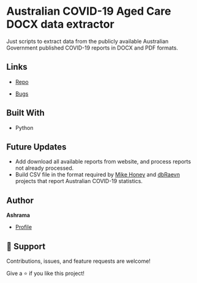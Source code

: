 <h1 align="left">Australian COVID-19 Aged Care DOCX data extractor</h1>

<p align="left">Just scripts to extract data from the publicly available Australian Government published COVID-19 reports in DOCX and PDF formats.</p>
<p></p>

## Links

- [Repo](https://github.com/ashrama/AU_COVID-19_DATA "AU_COVID-19_DATA Repo")

- [Bugs](https://github.com/ashrama/AU_COVID-19_DATA/issues "Issues Page")


## Built With

- Python

## Future Updates

- Add download all available reports from website, and process reports not already processed.
- Build CSV file in the format required by [Mike Honey](https://github.com/Mike-Honey) and [dbRaevn](https://github.com/dbRaevn/covid19) projects that report Australian COVID-19 statistics.


## Author

**Ashrama**

- [Profile](https://github.com/ashrama "Ashrama")

## 🤝 Support

Contributions, issues, and feature requests are welcome!

Give a ⭐️ if you like this project!